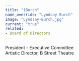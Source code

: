 ```yaml
---
title: "1Burch"
name_override: "Lyndsay Burch"
image: "Lyndsay-Burch.jpg"
current: "true"
related:
- Board of Directors
---
```


President - Executive Committee\
Artistic Director, B Street Theatre
